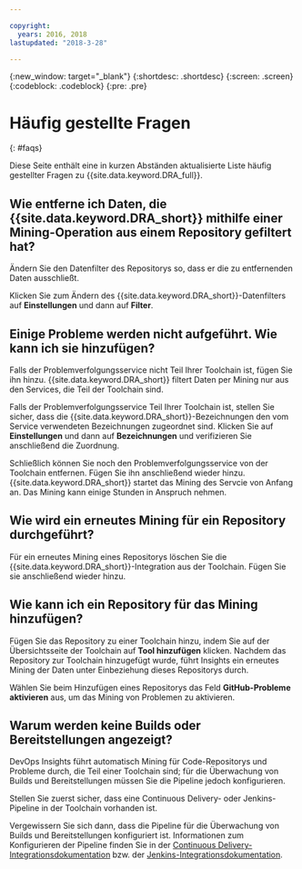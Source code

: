 ```yaml
---

copyright:
  years: 2016, 2018
lastupdated: "2018-3-28"

---
```


{:new_window: target="_blank"}
{:shortdesc: .shortdesc}
{:screen: .screen}
{:codeblock: .codeblock}
{:pre: .pre}

# Häufig gestellte Fragen
{: #faqs}

Diese Seite enthält eine in kurzen Abständen aktualisierte Liste häufig gestellter Fragen zu {{site.data.keyword.DRA_full}}.

## Wie entferne ich Daten, die {{site.data.keyword.DRA_short}} mithilfe einer Mining-Operation aus einem Repository gefiltert hat?

Ändern Sie den Datenfilter des Repositorys so, dass er die zu entfernenden Daten ausschließt. 

Klicken Sie zum Ändern des {{site.data.keyword.DRA_short}}-Datenfilters auf **Einstellungen** und dann auf **Filter**. 

## Einige Probleme werden nicht aufgeführt. Wie kann ich sie hinzufügen?

Falls der Problemverfolgungsservice nicht Teil Ihrer Toolchain ist, fügen Sie ihn hinzu. {{site.data.keyword.DRA_short}} filtert Daten per Mining nur aus den Services, die Teil der Toolchain sind. 

Falls der Problemverfolgungsservice Teil Ihrer Toolchain ist, stellen Sie sicher, dass die {{site.data.keyword.DRA_short}}-Bezeichnungen den vom Service verwendeten Bezeichnungen zugeordnet sind. Klicken Sie auf **Einstellungen** und dann auf **Bezeichnungen** und verifizieren Sie anschließend die Zuordnung.

Schließlich können Sie noch den Problemverfolgungsservice von der Toolchain entfernen. Fügen Sie ihn anschließend wieder hinzu. {{site.data.keyword.DRA_short}} startet das Mining des Servcie von Anfang an. Das Mining kann einige Stunden in Anspruch nehmen. 

## Wie wird ein erneutes Mining für ein Repository durchgeführt?

Für ein erneutes Mining eines Repositorys löschen Sie die {{site.data.keyword.DRA_short}}-Integration aus der Toolchain. Fügen Sie sie anschließend wieder hinzu.

## Wie kann ich ein Repository für das Mining hinzufügen?

Fügen Sie das Repository zu einer Toolchain hinzu, indem Sie auf der Übersichtsseite der Toolchain auf **Tool hinzufügen** klicken. Nachdem das Repository zur Toolchain hinzugefügt wurde, führt Insights ein erneutes Mining der Daten unter Einbeziehung dieses Repositorys durch.

Wählen Sie beim Hinzufügen eines Repositorys das Feld **GitHub-Probleme aktivieren** aus, um das Mining von Problemen zu aktivieren. 

## Warum werden keine Builds oder Bereitstellungen angezeigt?

DevOps Insights führt automatisch Mining für Code-Repositorys und Probleme durch, die Teil einer Toolchain sind; für die Überwachung von Builds und Bereitstellungen müssen Sie die Pipeline jedoch konfigurieren. 

Stellen Sie zuerst sicher, dass eine Continuous Delivery- oder Jenkins-Pipeline in der Toolchain vorhanden ist. 

Vergewissern Sie sich dann, dass die Pipeline für die Überwachung von Builds und Bereitstellungen konfiguriert ist. Informationen zum Konfigurieren der Pipeline finden Sie in der [Continuous Delivery-Integrationsdokumentation](risk_cd.html) bzw. der [Jenkins-Integrationsdokumentation](https://wiki.jenkins.io/display/JENKINS/IBM+Cloud+DevOps+Plugin).
